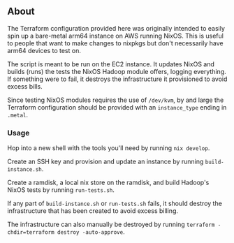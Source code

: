 ## About

The Terraform configuration provided here was originally intended to
easily spin up a bare-metal arm64 instance on AWS running NixOS. This is
useful to people that want to make changes to nixpkgs but don't
necessarily have arm64 devices to test on.

The script is meant to be run on the EC2 instance. It updates NixOS and
builds (runs) the tests the NixOS Hadoop module offers, logging
everything. If something were to fail, it destroys the infrastructure it
provisioned to avoid excess bills.

Since testing NixOS modules requires the use of `/dev/kvm`, by and large
the Terraform configuration should be provided with an `instance_type`
ending in `.metal`.

### Usage

Hop into a new shell with the tools you'll need by running
`nix develop`.

Create an SSH key and provision and update an instance by running
`build-instance.sh`.

Create a ramdisk, a local nix store on the ramdisk, and build Hadoop's
NixOS tests by running `run-tests.sh`.

If any part of `build-instance.sh` or `run-tests.sh` fails, it should
destroy the infrastructure that has been created to avoid excess
billing.

The infrastructure can also manually be destroyed by running
`terraform -chdir=terraform destroy -auto-approve`.
